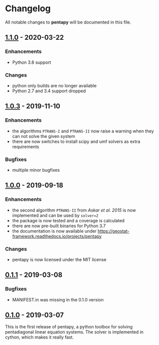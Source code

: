 # Changelog

All notable changes to **pentapy** will be documented in this file.


## [1.1.0] - 2020-03-22

### Enhancements
- Python 3.8 support

### Changes
- python only builds are no longer available
- Python 2.7 and 3.4 support dropped


## [1.0.3] - 2019-11-10

### Enhancements
- the algorithms `PTRANS-I` and `PTRANS-II` now raise a warning when they can not solve the given system
- there are now switches to install scipy and umf solvers as extra requirements

### Bugfixes
- multiple minor bugfixes


## [1.0.0] - 2019-09-18

### Enhancements
- the second algorithm `PTRANS-II` from *Askar et al. 2015* is now implemented and can be used by `solver=2`
- the package is now tested and a coverage is calculated
- there are now pre-built binaries for Python 3.7
- the documentation is now available under https://geostat-framework.readthedocs.io/projects/pentapy

### Changes
- pentapy is now licensed under the MIT license


## [0.1.1] - 2019-03-08

### Bugfixes
- MANIFEST.in was missing in the 0.1.0 version


## [0.1.0] - 2019-03-07

This is the first release of pentapy, a python toolbox for solving pentadiagonal linear equation systems.
The solver is implemented in cython, which makes it really fast.


[1.1.0]: https://github.com/GeoStat-Framework/gstools/compare/v1.0.3...v1.1.0
[1.0.3]: https://github.com/GeoStat-Framework/gstools/compare/v1.0.0...v1.0.3
[1.0.0]: https://github.com/GeoStat-Framework/gstools/compare/v0.1.1...v1.0.0
[0.1.1]: https://github.com/GeoStat-Framework/gstools/compare/v0.1...v0.1.1
[0.1.0]: https://github.com/GeoStat-Framework/gstools/releases/tag/v0.1
